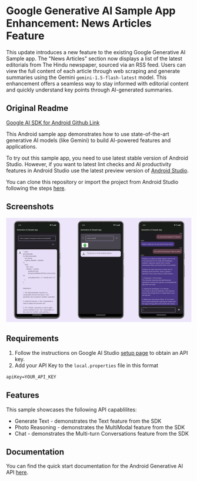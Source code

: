 # Google Generative AI Sample App Enhancement: News Articles Feature

This update introduces a new feature to the existing Google Generative AI Sample app. The "News Articles" section now displays a list of the latest editorials from The Hindu newspaper, sourced via an RSS feed. Users can view the full content of each article through web scraping and generate summaries using the Gemini ```gemini-1.5-flash-latest``` model. This enhancement offers a seamless way to stay informed with editorial content and quickly understand key points through AI-generated summaries.

## Original Readme 
[Google AI SDK for Android Github Link](https://github.com/google-gemini/generative-ai-android)

This Android sample app demonstrates how to use state-of-the-art 
generative AI models (like Gemini) to build AI-powered features and applications.

To try out this sample app, you need to use latest stable version of Android Studio. 
However, if you want to latest lint checks and AI productivity features in Android 
Studio use the latest preview version of [Android Studio](https://developer.android.com/studio/preview).

You can clone this repository or import the project from Android Studio following the steps
[here](https://developer.android.com/jetpack/compose/setup#sample).

## Screenshots

<img src="screenshots/screenshots.png" alt="Screenshot">

## Requirements

1. Follow the instructions on Google AI Studio [setup page](https://makersuite.google.com/app/apikey) to obtain an API key.
2. Add your API Key to the `local.properties` file in this format

```txt
apiKey=YOUR_API_KEY
```
## Features

This sample showcases the following API capablilites:
* Generate Text - demonstrates the Text feature from the SDK
* Photo Reasoning - demonstrates the MultiModal feature from the SDK
* Chat - demonstrates the Multi-turn Conversations feature from the SDK

## Documentation

You can find the quick start documentation for the Android Generative AI API [here](https://ai.google.dev/tutorials/android_quickstart).
